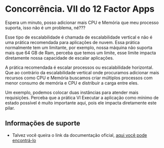 # Concorrência. VII do 12 Factor Apps

Espera um minuto, posso adicionar mais CPU e Memória que meu processo
suporta, isso não é um problema, né???

Esse tipo de escalabilidade é chamada de escalabilidade vertical e não é uma prática
recomendada para aplicações de nuvem. Essa prática normalmente tem um limitante,
por exemplo, nossa máquina não suporta mais que 64 GB de Ram, perceba que temos um limite,
esse limite impacta diretamente nossa capacidade de escalar aplicações.

A prática recomendada é escalar processos ou escalabilidade horizontal.
Que ao contrário da escalabilidade vertical onde procuramos adicionar mais
recursos como CPU e Memória buscamos criar múltiplos processos com menor consumo
de memória e CPU e distribuir a carga entre eles.

Um exemplo, podemos colocar duas instâncias para atender mais requisições.
Perceba que a prática VI Executar a aplicação como mínimo de estado possível
é muito importante aqui, pois ele impacta diretamente este pilar.

## Informações de suporte

* Talvez você queira o link da documentação oficial, [aqui você pode encontrá-lo](https://12factor.net/pt_br/concurrency) 


